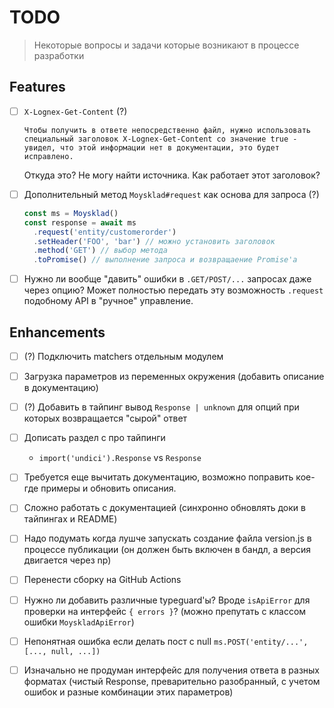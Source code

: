 # TODO

> Некоторые вопросы и задачи которые возникают в процессе разработки

## Features

- [ ] `X-Lognex-Get-Content` (?)

  ```
  Чтобы получить в ответе непосредственно файл, нужно использовать специальный заголовок X-Lognex-Get-Content со значение true - увидел, что этой информации нет в документации, это будет исправлено.
  ```

  Откуда это? Не могу найти источника. Как работает этот заголовок?

- [ ] Дополнительный метод `Moysklad#request` как основа для запроса (?)

  ```js
  const ms = Moysklad()
  const response = await ms
    .request('entity/customerorder')
    .setHeader('FOO', 'bar') // можно установить заголовок
    .method('GET') // выбор метода
    .toPromise() // выполнение запроса и возвращаение Promise'а
  ```

- [ ] Нужно ли вообще "давить" ошибки в `.GET/POST/...` запросах даже через опцию? Может полностью передать эту возможность `.request` подобному API в "ручное" управление.

## Enhancements

- [ ] (?) Подключить matchers отдельным модулем

- [ ] Загрузка параметров из переменных окружения (добавить описание в документацию)

- [ ] (?) Добавить в тайпинг вывод `Response | unknown` для опций при которых возвращается "сырой" ответ

- [ ] Дописать раздел с про тайпинги

  - `import('undici').Response` vs `Response`

- [ ] Требуется еще вычитать документацию, возможно поправить кое-где примеры и обновить описания.

- [ ] Сложно работать с документацией (синхронно обновлять доки в тайпингах и README)

- [ ] Надо подумать когда лушче запускать создание файла version.js в процессе публикации (он должен быть включен в бандл, а версия двигается через np)

- [ ] Перенести сборку на GitHub Actions

- [ ] Нужно ли добавить различные typeguard'ы? Вроде `isApiError` для проверки на интерфейс `{ errors }`? (можно препутать с классом ошибки `MoyskladApiError`)

- [ ] Непонятная ошибка если делать пост с null `ms.POST('entity/...', [..., null, ...])`

- [ ] Изначально не продуман интерфейс для получения ответа в разных форматах (чистый Response, преварительно разобранный, с учетом ошибок и разные комбинации этих параметров)
